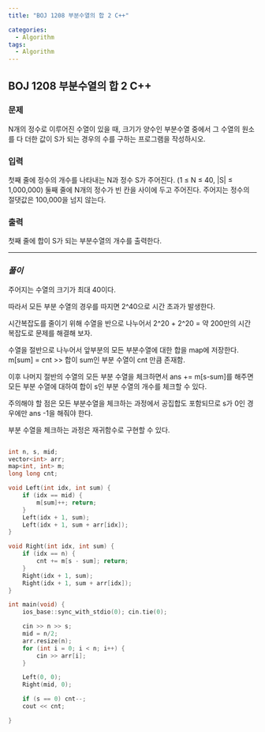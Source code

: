 ```yaml
---
title: "BOJ 1208 부분수열의 합 2 C++"

categories:
  - Algorithm
tags:
  - Algorithm
---
```


## BOJ 1208 부분수열의 합 2 C++

### 문제

N개의 정수로 이루어진 수열이 있을 때, 크기가 양수인 부분수열 중에서 그 수열의 원소를 다 더한 값이 S가 되는 경우의 수를 구하는 프로그램을 작성하시오.

### 입력

첫째 줄에 정수의 개수를 나타내는 N과 정수 S가 주어진다. (1 ≤ N ≤ 40, |S| ≤ 1,000,000) 둘째 줄에 N개의 정수가 빈 칸을 사이에 두고 주어진다. 주어지는 정수의 절댓값은 100,000을 넘지 않는다.

### 출력

첫째 줄에 합이 S가 되는 부분수열의 개수를 출력한다.

---

### _풀이_

주어지는 수열의 크기가 최대 40이다.

따라서 모든 부분 수열의 경우를 따지면 2^40으로 시간 초과가 발생한다.

시간복잡도를 줄이기 위해 수열을 반으로 나누어서 2^20 + 2^20 = 약 200만의 시간복잡도로 문제를 해결해 보자.

수열을 절반으로 나누어서 앞부분의 모든 부분수열에 대한 합을 map에 저장한다.
m[sum] = cnt >> 합이 sum인 부분 수열이 cnt 만큼 존재함.

이후 나머지 절반의 수열의 모든 부분 수열을 체크하면서 ans += m[s-sum]를 해주면 모든 부분 수열에 대하여 합이 s인 부분 수열의 개수를 체크할 수 있다.

주의해야 할 점은 모든 부분수열을 체크하는 과정에서 공집합도 포함되므로 s가 0인 경우에만 ans -1을 해줘야 한다.

부분 수열을 체크하는 과정은 재귀함수로 구현할 수 있다.

```c++

int n, s, mid;
vector<int> arr;
map<int, int> m;
long long cnt;

void Left(int idx, int sum) {
    if (idx == mid) {
        m[sum]++; return;
    }
    Left(idx + 1, sum);
    Left(idx + 1, sum + arr[idx]);
}

void Right(int idx, int sum) {
    if (idx == n) {
        cnt += m[s - sum]; return;
    }
    Right(idx + 1, sum);
    Right(idx + 1, sum + arr[idx]);
}

int main(void) {
    ios_base::sync_with_stdio(0); cin.tie(0);

    cin >> n >> s;
    mid = n/2;
    arr.resize(n);
    for (int i = 0; i < n; i++) {
        cin >> arr[i];
    }

    Left(0, 0);
    Right(mid, 0);

    if (s == 0) cnt--;
    cout << cnt;

}

```
